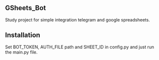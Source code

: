## GSheets_Bot
Study project for simple integration telegram and google spreadsheets.

## Installation
Set BOT_TOKEN, AUTH_FILE path and SHEET_ID in config.py and just run the main.py file.